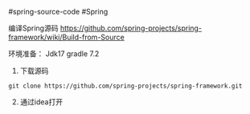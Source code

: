#spring-source-code
#Spring 

编译Spring源码
https://github.com/spring-projects/spring-framework/wiki/Build-from-Source

环境准备：
Jdk17
gradle 7.2


1. 下载源码
```shell
git clone https://github.com/spring-projects/spring-framework.git
```

2. 通过idea打开

